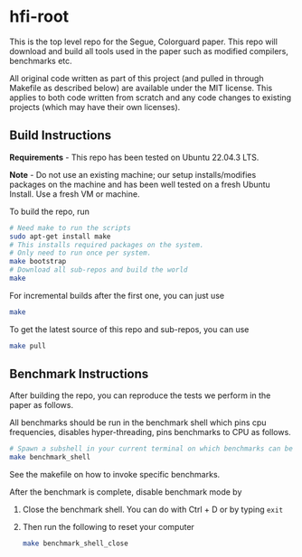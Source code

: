 # hfi-root

This is the top level repo for the Segue, Colorguard paper. This repo will
download and build all tools used in the paper such as modified compilers,
benchmarks etc.

All original code written as part of this project (and pulled in through
Makefile as described below) are available under the MIT license. This applies
to both code written from scratch and any code changes to existing projects
(which may have their own licenses).

## Build Instructions

**Requirements** - This repo has been tested on Ubuntu 22.04.3 LTS.

**Note** - Do not use an existing machine; our setup installs/modifies packages
on the machine and has been well tested on a fresh Ubuntu Install. Use a fresh
VM or machine.


To build the repo, run

```bash
# Need make to run the scripts
sudo apt-get install make
# This installs required packages on the system.
# Only need to run once per system.
make bootstrap
# Download all sub-repos and build the world
make
```

For incremental builds after the first one, you can just use

```bash
make
```

To get the latest source of this repo and sub-repos, you can use

```bash
make pull
```

## Benchmark Instructions

After building the repo, you can reproduce the tests we perform in the paper as follows.

All benchmarks should be run in the benchmark shell which pins cpu frequencies,
disables hyper-threading, pins benchmarks to CPU as follows.

```bash
# Spawn a subshell in your current terminal on which benchmarks can be launched.
make benchmark_shell
```

See the makefile on how to invoke specific benchmarks.

After the benchmark is complete, disable benchmark mode by

1. Close the benchmark shell. You can do with Ctrl + D or by typing `exit`
2. Then run the following to reset your computer

    ```bash
    make benchmark_shell_close
    ```
